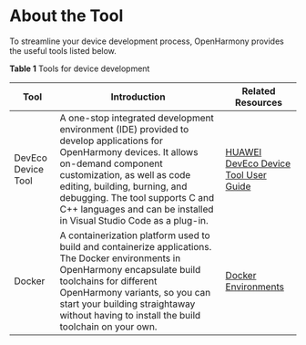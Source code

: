 # About the Tool

To streamline your device development process, OpenHarmony provides the useful tools listed below.

**Table 1**  Tools for device development

| Tool | Introduction | Related Resources|
| ----  | ------ | ------ |
| DevEco Device Tool | A one-stop integrated development environment (IDE) provided to develop applications for OpenHarmony devices. It allows on-demand component customization, as well as code editing, building, burning, and debugging. The tool supports C and C++ languages and can be installed in Visual Studio Code as a plug-in.| [HUAWEI DevEco Device Tool User Guide](https://device.harmonyos.com/en/docs/documentation/guide/service_introduction-0000001050166905)|
| Docker | A containerization platform used to build and containerize applications. The Docker environments in OpenHarmony encapsulate build toolchains for different OpenHarmony variants, so you can start your building straightaway without having to install the build toolchain on your own.| [Docker Environments](gettools-acquire.md)|
